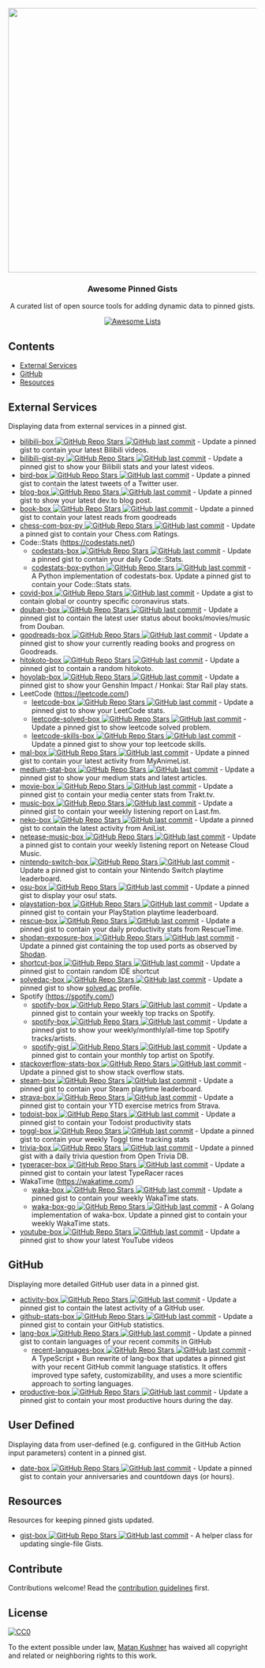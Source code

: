 <p align="center">
  <img src="https://user-images.githubusercontent.com/4658208/57482610-14f64480-7273-11e9-862e-80d9fe332311.png" width="535">
  <h3 align="center">Awesome Pinned Gists</h3>
  <p align="center">A curated list of open source tools for adding dynamic data to pinned gists.<p>
  <p align="center">
    <a href="https://awesome.re"><img src="https://awesome.re/badge.svg" alt="Awesome Lists"></a>
  </p>
</p>

## Contents

- [External Services](#external-services)
- [GitHub](#github)
- [Resources](#resources)

## External Services

Displaying data from external services in a pinned gist.

- [bilibili-box ![GitHub Repo Stars](https://img.shields.io/github/stars/KeJunMao/bilibili-box) ![GitHub last commit](https://img.shields.io/github/last-commit/KeJunMao/bilibili-box)](https://github.com/KeJunMao/bilibili-box) - Update a pinned gist to contain your latest Bilibili videos.
- [bilibili-gist-py ![GitHub Repo Stars](https://img.shields.io/github/stars/luyanci/bilibili-gist-py) ![GitHub last commit](https://img.shields.io/github/last-commit/luyanci/bilibili-gist-py)](https://github.com/luyanci/bilibili-gist-py) - Update a pinned gist to show your Bilibili stats and your latest videos.
- [bird-box ![GitHub Repo Stars](https://img.shields.io/github/stars/matchai/bird-box) ![GitHub last commit](https://img.shields.io/github/last-commit/matchai/bird-box)](https://github.com/matchai/bird-box) - Update a pinned gist to contain the latest tweets of a Twitter user.
- [blog-box ![GitHub Repo Stars](https://img.shields.io/github/stars/Aveek-Saha/blog-box) ![GitHub last commit](https://img.shields.io/github/last-commit/Aveek-Saha/blog-box)](https://github.com/Aveek-Saha/blog-box) - Update a pinned gist to show your latest dev.to blog post.
- [book-box ![GitHub Repo Stars](https://img.shields.io/github/stars/amorriscode/book-box) ![GitHub last commit](https://img.shields.io/github/last-commit/amorriscode/book-box)](https://github.com/amorriscode/book-box) - Update a pinned gist to contain your latest reads from goodreads
- [chess-com-box-py ![GitHub Repo Stars](https://img.shields.io/github/stars/sciencepal/chess-com-box-py) ![GitHub last commit](https://img.shields.io/github/last-commit/sciencepal/chess-com-box-py)](https://github.com/sciencepal/chess-com-box-py) - Update a pinned gist to contain your Chess.com Ratings.
- Code::Stats (https://codestats.net/)
    - [codestats-box ![GitHub Repo Stars](https://img.shields.io/github/stars/Ancientwood/codestats-box) ![GitHub last commit](https://img.shields.io/github/last-commit/Ancientwood/codestats-box)](https://github.com/Ancientwood/codestats-box) - Update a pinned gist to contain your daily Code::Stats.
    - [codestats-box-python ![GitHub Repo Stars](https://img.shields.io/github/stars/aksh1618/codestats-box-python) ![GitHub last commit](https://img.shields.io/github/last-commit/aksh1618/codestats-box-python)](https://github.com/aksh1618/codestats-box-python) - A Python implementation of codestats-box. Update a pinned gist to contain your Code::Stats stats.
- [covid-box ![GitHub Repo Stars](https://img.shields.io/github/stars/puf17640/covid-box) ![GitHub last commit](https://img.shields.io/github/last-commit/puf17640/covid-box)](https://github.com/puf17640/covid-box) - Update a gist to contain global or country specific coronavirus stats.
- [douban-box ![GitHub Repo Stars](https://img.shields.io/github/stars/CodeDaraW/douban-box) ![GitHub last commit](https://img.shields.io/github/last-commit/CodeDaraW/douban-box)](https://github.com/CodeDaraW/douban-box) - Update a pinned gist to contain the latest user status about books/movies/music from Douban.
- [goodreads-box ![GitHub Repo Stars](https://img.shields.io/github/stars/mdluo/goodreads-box) ![GitHub last commit](https://img.shields.io/github/last-commit/mdluo/goodreads-box)](https://github.com/mdluo/goodreads-box) - Update a pinned gist to show your currently reading books and progress on Goodreads.
- [hitokoto-box ![GitHub Repo Stars](https://img.shields.io/github/stars/greenhandatsjtu/hitokoto-box) ![GitHub last commit](https://img.shields.io/github/last-commit/greenhandatsjtu/hitokoto-box)](https://github.com/greenhandatsjtu/hitokoto-box) - Update a pinned gist to contain a random hitokoto.
- [hoyolab-box ![GitHub Repo Stars](https://img.shields.io/github/stars/yangchang-n/HoYoLab-box) ![GitHub last commit](https://img.shields.io/github/last-commit/yangchang-n/HoYoLab-box)](https://github.com/yangchang-n/HoYoLab-box) - Update a pinned gist to show your Genshin Impact / Honkai: Star Rail play stats.
- LeetCode (https://leetcode.com/)
    - [leetcode-box ![GitHub Repo Stars](https://img.shields.io/github/stars/puiiyuen/leetcode-box) ![GitHub last commit](https://img.shields.io/github/last-commit/puiiyuen/leetcode-box)](https://github.com/puiiyuen/leetcode-box) - Update a pinned gist to show your LeetCode stats.
    - [leetcode-solved-box ![GitHub Repo Stars](https://img.shields.io/github/stars/Pudding124/leetcode-solved-box) ![GitHub last commit](https://img.shields.io/github/last-commit/Pudding124/leetcode-solved-box)](https://github.com/Pudding124/leetcode-solved-box) - Update a pinned gist to show leetcode solved problem.
    - [leetcode-skills-box ![GitHub Repo Stars](https://img.shields.io/github/stars/tbeachill/leetcode-skills-box) ![GitHub last commit](https://img.shields.io/github/last-commit/tbeachill/leetcode-skills-box)](https://github.com/tbeachill/leetcode-skills-box) - Update a pinned gist to show your top leetcode skills.
- [mal-box ![GitHub Repo Stars](https://img.shields.io/github/stars/jckli/mal-box) ![GitHub last commit](https://img.shields.io/github/last-commit/jckli/mal-box)](https://github.com/jckli/mal-box) - Update a pinned gist to contain your latest activity from MyAnimeList.
- [medium-stat-box ![GitHub Repo Stars](https://img.shields.io/github/stars/kylemocode/medium-stat-box) ![GitHub last commit](https://img.shields.io/github/last-commit/kylemocode/medium-stat-box)](https://github.com/kylemocode/medium-stat-box) - Update a pinned gist to show your medium stats and latest articles.
- [movie-box ![GitHub Repo Stars](https://img.shields.io/github/stars/LuisAlejandro/movie-box) ![GitHub last commit](https://img.shields.io/github/last-commit/LuisAlejandro/movie-box)](https://github.com/LuisAlejandro/movie-box) - Update a pinned gist to contain your media center stats from Trakt.tv.
- [music-box ![GitHub Repo Stars](https://img.shields.io/github/stars/jacc/music-box) ![GitHub last commit](https://img.shields.io/github/last-commit/jacc/music-box)](https://github.com/jacc/music-box) - Update a pinned gist to contain your weekly listening report on Last.fm.
- [neko-box ![GitHub Repo Stars](https://img.shields.io/github/stars/RangerDigital/neko-box) ![GitHub last commit](https://img.shields.io/github/last-commit/RangerDigital/neko-box)](https://github.com/RangerDigital/neko-box) - Update a pinned gist to contain the latest activity from AniList.
- [netease-music-box ![GitHub Repo Stars](https://img.shields.io/github/stars/Leecason/netease-music-box) ![GitHub last commit](https://img.shields.io/github/last-commit/Leecason/netease-music-box)](https://github.com/Leecason/netease-music-box) - Update a pinned gist to contain your weekly listening report on Netease Cloud Music.
- [nintendo-switch-box ![GitHub Repo Stars](https://img.shields.io/github/stars/Swilder-M/nintendo-switch-box) ![GitHub last commit](https://img.shields.io/github/last-commit/Swilder-M/nintendo-switch-box)](https://github.com/Swilder-M/nintendo-switch-box) - Update a pinned gist to contain your Nintendo Switch playtime leaderboard.
- [osu-box ![GitHub Repo Stars](https://img.shields.io/github/stars/AiverAiva/osu-box) ![GitHub last commit](https://img.shields.io/github/last-commit/AiverAiva/osu-box)](https://github.com/AiverAiva/osu-box) - Update a pinned gist to display your osu! stats.
- [playstation-box ![GitHub Repo Stars](https://img.shields.io/github/stars/Swilder-M/playstation-box) ![GitHub last commit](https://img.shields.io/github/last-commit/Swilder-M/playstation-box)](https://github.com/Swilder-M/playstation-box) - Update a pinned gist to contain your PlayStation playtime leaderboard.
- [rescue-box ![GitHub Repo Stars](https://img.shields.io/github/stars/joshghent/rescue-box) ![GitHub last commit](https://img.shields.io/github/last-commit/joshghent/rescue-box)](https://github.com/joshghent/rescue-box) - Update a pinned gist to contain your daily productivity stats from RescueTime.
- [shodan-exposure-box ![GitHub Repo Stars](https://img.shields.io/github/stars/ChrisCarini/shodan-exposure-box) ![GitHub last commit](https://img.shields.io/github/last-commit/ChrisCarini/shodan-exposure-box)](https://github.com/ChrisCarini/shodan-exposure-box) - Update a pinned gist containing the top used ports as observed by [Shodan](https://www.shodan.io/).
- [shortcut-box ![GitHub Repo Stars](https://img.shields.io/github/stars/artemnovichkov/shortcut-box) ![GitHub last commit](https://img.shields.io/github/last-commit/artemnovichkov/shortcut-box)](https://github.com/artemnovichkov/shortcut-box) - Update a pinned gist to contain random IDE shortcut
- [solvedac-box ![GitHub Repo Stars](https://img.shields.io/github/stars/abiriadev/solvedac-box) ![GitHub last commit](https://img.shields.io/github/last-commit/abiriadev/solvedac-box)](https://github.com/abiriadev/solvedac-box) - Update a pinned gist to show [solved.ac](https://solved.ac) profile.
- Spotify (https://spotify.com/)
    - [spotify-box ![GitHub Repo Stars](https://img.shields.io/github/stars/izayl/spotify-box) ![GitHub last commit](https://img.shields.io/github/last-commit/izayl/spotify-box)](https://github.com/izayl/spotify-box) - Update a pinned gist to contain your weekly top tracks on Spotify.
    - [spotify-box ![GitHub Repo Stars](https://img.shields.io/github/stars/Aveek-Saha/spotify-box) ![GitHub last commit](https://img.shields.io/github/last-commit/Aveek-Saha/spotify-box)](https://github.com/Aveek-Saha/spotify-box) - Update a pinned gist to show your weekly/monthly/all-time top Spotify tracks/artists.
    - [spotify-gist ![GitHub Repo Stars](https://img.shields.io/github/stars/mporracindie/spotify-gist) ![GitHub last commit](https://img.shields.io/github/last-commit/mporracindie/spotify-gist)](https://github.com/mporracindie/spotify-gist) - Update a pinned gist to contain your monthly top artist on Spotify.
- [stackoverflow-stats-box ![GitHub Repo Stars](https://img.shields.io/github/stars/Pudding124/stackoverflow-stats-box) ![GitHub last commit](https://img.shields.io/github/last-commit/Pudding124/stackoverflow-stats-box)](https://github.com/Pudding124/stackoverflow-stats-box) - Update a pinned gist to show stack overflow stats.
- [steam-box ![GitHub Repo Stars](https://img.shields.io/github/stars/YouEclipse/steam-box) ![GitHub last commit](https://img.shields.io/github/last-commit/YouEclipse/steam-box)](https://github.com/YouEclipse/steam-box) - Update a pinned gist to contain your Steam playtime leaderboard.
- [strava-box ![GitHub Repo Stars](https://img.shields.io/github/stars/JohnPhamous/strava-box) ![GitHub last commit](https://img.shields.io/github/last-commit/JohnPhamous/strava-box)](https://github.com/JohnPhamous/strava-box) - Update a pinned gist to contain your YTD exercise metrics from Strava.
- [todoist-box ![GitHub Repo Stars](https://img.shields.io/github/stars/joshghent/todoist-box) ![GitHub last commit](https://img.shields.io/github/last-commit/joshghent/todoist-box)](https://github.com/joshghent/todoist-box) - Update a pinned gist to contain your Todoist productivity stats
- [toggl-box ![GitHub Repo Stars](https://img.shields.io/github/stars/tobimori/toggl-box) ![GitHub last commit](https://img.shields.io/github/last-commit/tobimori/toggl-box)](https://github.com/tobimori/toggl-box) - Update a pinned gist to contain your weekly Toggl time tracking stats
- [trivia-box ![GitHub Repo Stars](https://img.shields.io/github/stars/ChrisCarini/trivia-box) ![GitHub last commit](https://img.shields.io/github/last-commit/ChrisCarini/trivia-box)](https://github.com/ChrisCarini/trivia-box) - Update a pinned gist with a daily trivia question from Open Trivia DB.
- [typeracer-box ![GitHub Repo Stars](https://img.shields.io/github/stars/tobimori/typeracer-box) ![GitHub last commit](https://img.shields.io/github/last-commit/tobimori/typeracer-box)](https://github.com/tobimori/typeracer-box) - Update a pinned gist to contain your latest TypeRacer races
- WakaTime (https://wakatime.com/)
    - [waka-box ![GitHub Repo Stars](https://img.shields.io/github/stars/matchai/waka-box) ![GitHub last commit](https://img.shields.io/github/last-commit/matchai/waka-box)](https://github.com/matchai/waka-box) - Update a pinned gist to contain your weekly WakaTime stats.
    - [waka-box-go ![GitHub Repo Stars](https://img.shields.io/github/stars/YouEclipse/waka-box-go) ![GitHub last commit](https://img.shields.io/github/last-commit/YouEclipse/waka-box-go)](https://github.com/YouEclipse/waka-box-go) - A Golang implementation of waka-box. Update a pinned gist to contain your weekly WakaTime stats.
- [youtube-box ![GitHub Repo Stars](https://img.shields.io/github/stars/SinaKhalili/youtube-box) ![GitHub last commit](https://img.shields.io/github/last-commit/SinaKhalili/youtube-box)](https://github.com/SinaKhalili/youtube-box) - Update a pinned gist to show your latest YouTube videos

## GitHub

Displaying more detailed GitHub user data in a pinned gist.

- [activity-box ![GitHub Repo Stars](https://img.shields.io/github/stars/JasonEtco/activity-box) ![GitHub last commit](https://img.shields.io/github/last-commit/JasonEtco/activity-box)](https://github.com/JasonEtco/activity-box) - Update a pinned gist to contain the latest activity of a GitHub user.
- [github-stats-box ![GitHub Repo Stars](https://img.shields.io/github/stars/bokub/github-stats-box) ![GitHub last commit](https://img.shields.io/github/last-commit/bokub/github-stats-box)](https://github.com/bokub/github-stats-box) - Update a pinned gist to contain your GitHub statistics.
- [lang-box ![GitHub Repo Stars](https://img.shields.io/github/stars/inokawa/lang-box) ![GitHub last commit](https://img.shields.io/github/last-commit/inokawa/lang-box)](https://github.com/inokawa/lang-box) - Update a pinned gist to contain languages of your recent commits in GitHub
  - [recent-languages-box ![GitHub Repo Stars](https://img.shields.io/github/stars/liby/recent-languages-box) ![GitHub last commit](https://img.shields.io/github/last-commit/liby/recent-languages-box)](https://github.com/liby/recent-languages-box) - A TypeScript + Bun rewrite of lang-box that updates a pinned gist with your recent GitHub commit language statistics. It offers improved type safety, customizability, and uses a more scientific approach to sorting languages.
- [productive-box ![GitHub Repo Stars](https://img.shields.io/github/stars/maxam2017/productive-box) ![GitHub last commit](https://img.shields.io/github/last-commit/maxam2017/productive-box)](https://github.com/maxam2017/productive-box) - Update a pinned gist to contain your most productive hours during the day.

## User Defined

Displaying data from user-defined (e.g. configured in the GitHub Action input parameters) content in a pinned gist.

- [date-box ![GitHub Repo Stars](https://img.shields.io/github/stars/kf-liu/date-box) ![GitHub last commit](https://img.shields.io/github/last-commit/kf-liu/date-box)](https://github.com/kf-liu/date-box) - Update a pinned gist to contain your anniversaries and countdown days (or hours).

## Resources

Resources for keeping pinned gists updated.

- [gist-box ![GitHub Repo Stars](https://img.shields.io/github/stars/JasonEtco/gist-box) ![GitHub last commit](https://img.shields.io/github/last-commit/JasonEtco/gist-box)](https://github.com/JasonEtco/gist-box) - A helper class for updating single-file Gists.

## Contribute

Contributions welcome! Read the [contribution guidelines](contributing.md) first.

## License

[![CC0](https://mirrors.creativecommons.org/presskit/buttons/88x31/svg/cc-zero.svg)](https://creativecommons.org/publicdomain/zero/1.0)

To the extent possible under law, [Matan Kushner](https://github.com/matchai) has waived all copyright and
related or neighboring rights to this work.
